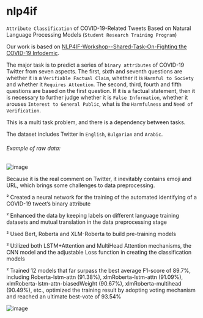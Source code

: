 # nlp4if

`Attribute Classification` of COVID-19-Related Tweets Based on Natural Language Processing Models (`Student Research Training Program`)



Our work is based on [NLP4IF-Workshop--Shared-Task-On-Fighting the COVID-19 Infodemic](https://github.com/Veneziahhh/nlp4if/blob/main/nlp4if.md).

The major task is to predict a series of `binary attributes` of COVID-19 Twitter from seven aspects. The first, sixth and seventh questions are whether it is a `Verifiable Factual Claim`, whether it is `Harmful to Society` and whether it `Requires Attention`. The second, third, fourth and fifth questions are based on the first question. If it is a factual statement, then it is necessary to further judge whether it is `False Information`, whether it arouses `Interest to General Public`, what is the `Harmfulness` and `Need of Verification`. 

This is a multi task problem, and there is a dependency between tasks.

The dataset includes Twitter in `English`, `Bulgarian` and `Arabic`. 

###### Example of raw data:

 ![image](https://user-images.githubusercontent.com/58615742/202167251-c7fe2c14-ad2c-4ab5-86ab-94a0aa8a2233.png)


Because it is the real comment on Twitter, it inevitably contains emoji and URL, which brings some challenges to data preprocessing.



² Created a neural network for the training of the automated identifying of a COVID-19 tweet’s binary attribute

² Enhanced the data by keeping labels on different language training datasets and mutual translation in the data preprocessing stage 

² Used Bert, Roberta and XLM-Roberta to build pre-training models

² Utilized both LSTM+Attention and MultiHead Attention mechanisms, the CNN model and the adjustable Loss function in creating the classification models

² Trained 12 models that far surpass the best average F1-score of 89.7%, including Roberta-lstm-attn (91.38%), xlmRoberta-lstm-attn (91.09%), xlmRoberta-lstm-attn-biasedWeight (90.67%), xlmRoberta-multihead (90.49%), etc., optimized the training result by adopting voting mechanism and reached an ultimate best-vote of 93.54%

![image](https://user-images.githubusercontent.com/58615742/202171337-07520278-0f0b-40b9-83f7-f9eeba019891.png)


